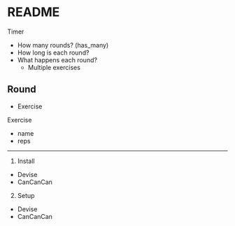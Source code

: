 # README

Timer
- How many rounds?  (has_many)
- How long is each round?
- What happens each round?
  - Multiple exercises

Round
  -
  - Exercise

Exercise
  - name
  - reps

----------------
1. Install
  * Devise
  * CanCanCan

2. Setup
  * Devise
  * CanCanCan
